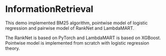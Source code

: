 # InformationRetrieval
This demo implemented BM25 algorithm, pointwise model of logistic regression and pairwise model of RankNet and LambdaMART.

The RankNet is based on PyTorch and LambdaMART is based on XGBoost.
Pointwise model is implemented from scratch with logistic regression theory.

<head>
    <script src="https://cdn.mathjax.org/mathjax/latest/MathJax.js?config=TeX-AMS-MML_HTMLorMML" type="text/javascript"></script>
    <script type="text/x-mathjax-config">
        MathJax.Hub.Config({
            tex2jax: {
            skipTags: ['script', 'noscript', 'style', 'textarea', 'pre'],
            inlineMath: [['$','$']]
            }
        });
    </script>
</head>
